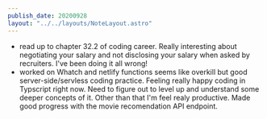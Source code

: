 ```yaml
---
publish_date: 20200928
layout: "../../layouts/NoteLayout.astro"
---
```

- read up to chapter 32.2 of coding career. Really interesting about negotiating your salary and not disclosing your salary when asked by recruiters. I've been doing it all wrong!
- worked on Whatch and netlify functions seems like overkill but good server-side/servless coding practice. Feeling really happy coding in Typscript right now. Need to figure out to level up and understand some deeper concepts of it. Other than that I'm feel realy productive. Made good progress with the movie recomendation API endpoint.
